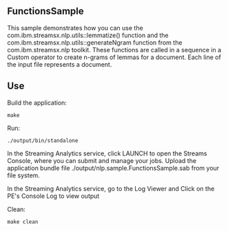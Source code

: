 ## FunctionsSample

This sample demonstrates how you can use the com.ibm.streamsx.nlp.utils::lemmatize() function and the com.ibm.streamsx.nlp.utils::generateNgram function from the com.ibm.streamsx.nlp toolkit.
These functions are called in a sequence in a Custom operator to create n-grams of lemmas for a document. Each line of the input file represents a document.

## Use

Build the application:

`make`

Run:

`./output/bin/standalone`

In the Streaming Analytics service, click LAUNCH to open the Streams Console, where you can submit and manage your jobs.
Upload the application bundle file ./output/nlp.sample.FunctionsSample.sab from your file system.

In the Streaming Analytics service, go to the Log Viewer and Click on the PE's Console Log to view output

Clean:

`make clean`

